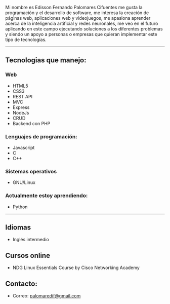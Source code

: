 Mi nombre es Edisson Fernando Palomares Cifuentes me gusta la programación y el desarrollo de software, me interesa la creación de páginas web, aplicaciones web y videojuegos, me apasiona aprender acerca de la inteligencia artificial y redes neuronales, me veo en el futuro aplicando en este campo ejecutando soluciones a los diferentes problemas y siendo un apoyo a personas o empresas que quieran implementar este tipo de tecnologías.

--- 
## Tecnologias que manejo:
### Web
- HTML5
- CSS3
- REST API
- MVC
- Express
- NodeJs
- CRUD
- Backend con PHP

### Lenguajes de programación:
- Javascript
- C 
- C++

### Sistemas operativos
- GNU/Linux

### Actualmente estoy aprendiendo:
- Python
--- 

## Idiomas
- Inglés intermedio

## Cursos online
- NDG Linux Essentials Course by Cisco Networking Academy

## Contacto:
- Correo:  <palomaredif@gmail.com>
